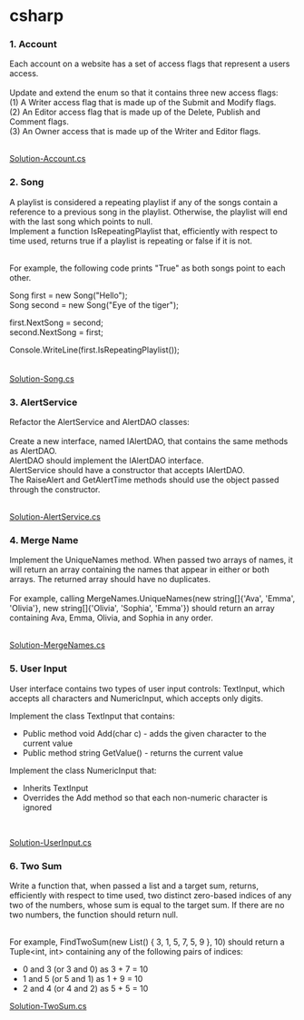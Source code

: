 # csharp
<h3>1. Account </h3>
Each account on a website has a set of access flags that represent a users access. <br/><br/>
Update and extend the enum so that it contains three new access flags:<br/>
(1) A Writer access flag that is made up of the Submit and Modify flags.<br/>
(2) An Editor access flag that is made up of the Delete, Publish and Comment flags.<br/>
(3) An Owner access that is made up of the Writer and Editor flags.<br/><br/>

[Solution-Account.cs](https://github.com/mengyi1028/csharp/blob/main/Account.cs) 
<br/>
<h3>2. Song </h3>

A playlist is considered a repeating playlist if any of the songs contain a reference to a previous song in the playlist. Otherwise, the playlist will end with the last song which points to null. <br/>
Implement a function IsRepeatingPlaylist that, efficiently with respect to time used, returns true if a playlist is repeating or false if it is not. <br/><br/>

For example, the following code prints "True" as both songs point to each other.<br/>

Song first = new Song("Hello");<br/>
Song second = new Song("Eye of the tiger");<br/>
    
first.NextSong = second;<br/>
second.NextSong = first;<br/>

Console.WriteLine(first.IsRepeatingPlaylist());<br/>
<br/><br/>
[Solution-Song.cs](https://github.com/mengyi1028/csharp/new/main/Song.cs)

<h3>3. AlertService </h3>
Refactor the AlertService and AlertDAO classes:<br/><br/>
Create a new interface, named IAlertDAO, that contains the same methods as AlertDAO.<br/>
AlertDAO should implement the IAlertDAO interface.<br/>
AlertService should have a constructor that accepts IAlertDAO.<br/>
The RaiseAlert and GetAlertTime methods should use the object passed through the constructor.<br/><br/>

[Solution-AlertService.cs](https://github.com/mengyi1028/csharp/blob/main/AlertService)
<h3>4. Merge Name </h3>
Implement the UniqueNames method. When passed two arrays of names, it will return an array containing the names that appear in either or both arrays. The returned array should have no duplicates. <br/><br/>
For example, calling MergeNames.UniqueNames(new string[]{'Ava', 'Emma', 'Olivia'}, new string[]{'Olivia', 'Sophia', 'Emma'}) should return an array containing Ava, Emma, Olivia, and Sophia in any order.<br/>
<br/>

[Solution-MergeNames.cs](https://github.com/mengyi1028/csharp/blob/main/MergeNames)

<h3>5. User Input</h3>
 User interface contains two types of user input controls: TextInput, which accepts all characters and NumericInput, which accepts only digits.<br/>

Implement the class TextInput that contains:<br/>
    <ul>
    <li>Public method void Add(char c) - adds the given character to the current value</li>
    <li>Public method string GetValue() - returns the current value</li>
    </ul>
Implement the class NumericInput that:<br/>
<ul>
    <li>Inherits TextInput</li>
    <li>Overrides the Add method so that each non-numeric character is ignored</li>
    </ul>
    <br/>

[Solution-UserInput.cs](https://github.com/mengyi1028/csharp/blob/main/UserInput.cs)

<h3>6. Two Sum</h3>
Write a function that, when passed a list and a target sum, returns, efficiently with respect to time used, two distinct zero-based indices of any two of the numbers, whose sum is equal to the target sum. If there are no two numbers, the function should return null.<br/><br/>

For example, FindTwoSum(new List<int>() { 3, 1, 5, 7, 5, 9 }, 10) should return a Tuple<int, int> containing any of the following pairs of indices:
    <ul>
        <li>0 and 3 (or 3 and 0) as 3 + 7 = 10</li>
        <li>1 and 5 (or 5 and 1) as 1 + 9 = 10</li>
        <li>2 and 4 (or 4 and 2) as 5 + 5 = 10</li>
    </ul>
[Solution-TwoSum.cs](https://github.com/mengyi1028/csharp/blob/main/TwoSum.cs)
